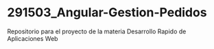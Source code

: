 # 291503_Angular-Gestion-Pedidos
Repositorio para el proyecto de la materia Desarrollo Rapido de Aplicaciones Web
